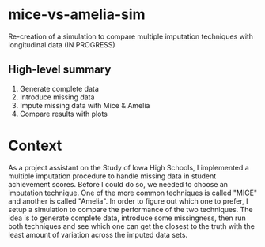 # mice-vs-amelia-sim
Re-creation of a simulation to compare multiple imputation techniques with longitudinal data (IN PROGRESS)

## High-level summary
1. Generate complete data
2. Introduce missing data
3. Impute missing data with Mice & Amelia
4. Compare results with plots

# Context
As a project assistant on the Study of Iowa High Schools, I implemented a multiple imputation procedure to handle missing data in student achievement scores. Before I could do so, we needed to choose an imputation technique. One of the more common techniques is called "MICE" and another is called "Amelia". In order to figure out which one to prefer, I setup a simulation to compare the performance of the two techniques. The idea is to generate complete data, introduce some missingness, then run both techniques and see which one can get the closest to the truth with the least amount of variation across the imputed data sets. 
